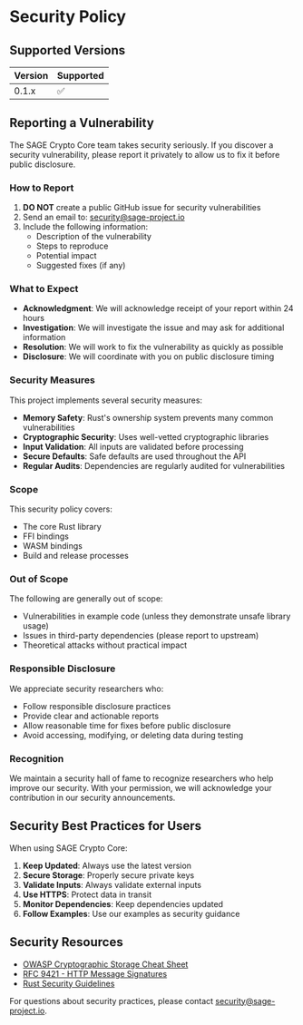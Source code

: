 # Security Policy

## Supported Versions

| Version | Supported          |
| ------- | ------------------ |
| 0.1.x   | :white_check_mark: |

## Reporting a Vulnerability

The SAGE Crypto Core team takes security seriously. If you discover a security vulnerability, please report it privately to allow us to fix it before public disclosure.

### How to Report

1. **DO NOT** create a public GitHub issue for security vulnerabilities
2. Send an email to: security@sage-project.io
3. Include the following information:
   - Description of the vulnerability
   - Steps to reproduce
   - Potential impact
   - Suggested fixes (if any)

### What to Expect

- **Acknowledgment**: We will acknowledge receipt of your report within 24 hours
- **Investigation**: We will investigate the issue and may ask for additional information
- **Resolution**: We will work to fix the vulnerability as quickly as possible
- **Disclosure**: We will coordinate with you on public disclosure timing

### Security Measures

This project implements several security measures:

- **Memory Safety**: Rust's ownership system prevents many common vulnerabilities
- **Cryptographic Security**: Uses well-vetted cryptographic libraries
- **Input Validation**: All inputs are validated before processing
- **Secure Defaults**: Safe defaults are used throughout the API
- **Regular Audits**: Dependencies are regularly audited for vulnerabilities

### Scope

This security policy covers:
- The core Rust library
- FFI bindings
- WASM bindings
- Build and release processes

### Out of Scope

The following are generally out of scope:
- Vulnerabilities in example code (unless they demonstrate unsafe library usage)
- Issues in third-party dependencies (please report to upstream)
- Theoretical attacks without practical impact

### Responsible Disclosure

We appreciate security researchers who:
- Follow responsible disclosure practices
- Provide clear and actionable reports
- Allow reasonable time for fixes before public disclosure
- Avoid accessing, modifying, or deleting data during testing

### Recognition

We maintain a security hall of fame to recognize researchers who help improve our security. With your permission, we will acknowledge your contribution in our security announcements.

## Security Best Practices for Users

When using SAGE Crypto Core:

1. **Keep Updated**: Always use the latest version
2. **Secure Storage**: Properly secure private keys
3. **Validate Inputs**: Always validate external inputs
4. **Use HTTPS**: Protect data in transit
5. **Monitor Dependencies**: Keep dependencies updated
6. **Follow Examples**: Use our examples as security guidance

## Security Resources

- [OWASP Cryptographic Storage Cheat Sheet](https://cheatsheetseries.owasp.org/cheatsheets/Cryptographic_Storage_Cheat_Sheet.html)
- [RFC 9421 - HTTP Message Signatures](https://www.rfc-editor.org/rfc/rfc9421.html)
- [Rust Security Guidelines](https://anssi-fr.github.io/rust-guide/)

For questions about security practices, please contact security@sage-project.io.